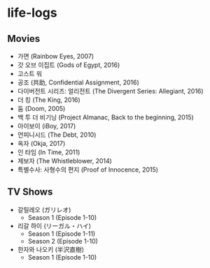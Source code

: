 # life-logs

## Movies
* 가면 (Rainbow Eyes, 2007)
* 갓 오브 이집트 (Gods of Egypt, 2016)
* 고스트 워
* 공조 (共助, Confidential Assignment, 2016)
* 다이버전트 시리즈: 얼리전트 (The Divergent Series: Allegiant, 2016)
* 더 킹 (The King, 2016)
* 둠 (Doom, 2005)
* 백 투 더 비기닝 (Project Almanac, Back to the beginning, 2015)
* 아이보이 (iBoy, 2017)
* 언피니시드 (The Debt, 2010)
* 옥자 (Okja, 2017)
* 인 타임 (In Time, 2011)
* 제보자 (The Whistleblower, 2014)
* 특별수사: 사형수의 편지 (Proof of Innocence, 2015)

## TV Shows
* 갈릴레오 (ガリレオ)
  * Season 1 (Episode 1-10)
* 리갈 하이 (リーガル・ハイ)
  * Season 1 (Episode 1-11)
  * Season 2 (Episode 1-10)
* 한자와 나오키 (半沢直樹)
  * Season 1 (Episode 1-10)
